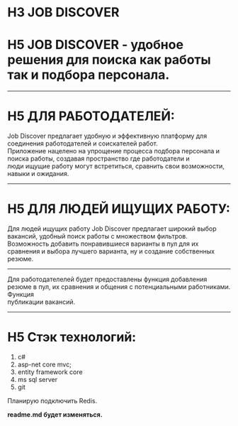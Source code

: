 # H3 JOB DISCOVER

# H5 JOB DISCOVER - удобное решения для поиска как работы так и подбора персонала.

---

# H5 ДЛЯ РАБОТОДАТЕЛЕЙ:
Job Discover предлагает удобную и эффективную платформу для соединения работодателей и соискателей работ.  
Приложение нацелено на упрощение процесса подбора персонала и поиска работы, создавая пространство где работодатели и  
люди ищущие работу могут встретиться, сравнить свои возможности, навыки и ожидания.

----

# H5 ДЛЯ ЛЮДЕЙ ИЩУЩИХ РАБОТУ:
Для людей ищущих работу Job Discover предлагает широкий выбор вакансий, удобный поиск работы с множеством фильтров.  
Возможность добавить понравившиеся варианты в пул для их сравнения и выбора лучшего варианта, ну и создание собственных резюме.

---

Для работодателелей будет предоставлены функция добавления резюме в пул, их сравнения и общения с потенциальными работниками. Функция  
публикации вакансий.

---

# H5 Стэк технологий:

1. c#
2. asp-net core mvc;
3. entity framework core
4. ms sql server
5. git

Планирую подключить Redis.

**readme.md будет изменяться.**